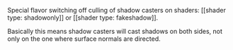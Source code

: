 Special flavor switching off culling of shadow casters on shaders: [[shader type: shadowonly]] or [[shader type: fakeshadow]].

Basically this means shadow casters will cast shadows on both sides, not only on the one where surface normals are directed.
